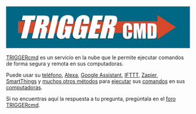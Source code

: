 [![TRIGGERcmd.com](/images/logo.jpg)](https://www.triggercmd.com)

[TRIGGERcmd](https://www.triggercmd.com) es un servicio en la nube que le permite ejecutar comandos de forma segura y remota en sus computadoras.

Puede usar su [teléfono](https://app.triggercmd.com), [Alexa](./es/Alexa.md), [Google Assistant](./es/GoogleAssistant.md), [IFTTT](./es/IFTTT.md), [Zapier](./es/Zapier.md), [SmartThings](./es/SmartThings.md) y [muchos otros métodos](https://www.triggercmd.com/forum/topic/30/list-of-ways-to-trigger-your-commands) para [ejecutar](./es/TriggerCommands.md) sus [comandos](./es/Commands.md) en sus [computadoras](./es/Computers.md).

Si no encuentras aquí la respuesta a tu pregunta, pregúntala en el [foro TRIGGERcmd](https://www.triggercmd.com/forum/category/5/instructions).